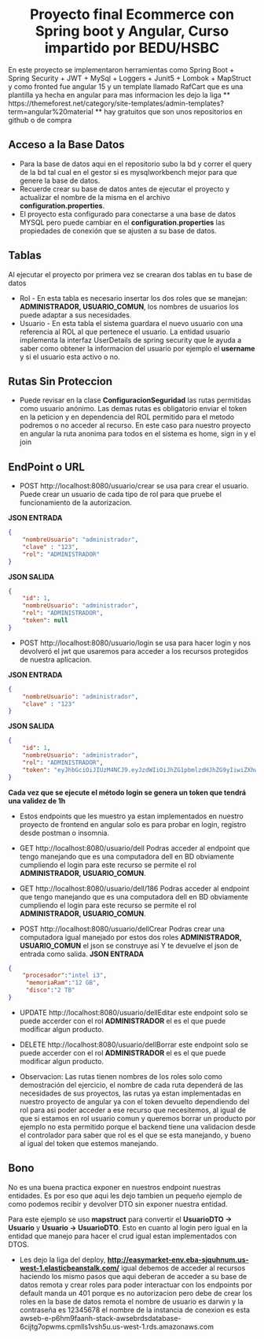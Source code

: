 
<h1 align="center"> Proyecto final Ecommerce con Spring boot y Angular, Curso impartido por BEDU/HSBC </h1>
En este proyecto se implementaron herramientas como Spring Boot + Spring Security + JWT + MySql + Loggers + Junit5 + Lombok + MapStruct y como fronted fue angular 15 y un template llamado RafCart que es una plantilla ya hecha en angular para mas informacion les dejo la liga ** https://themeforest.net/category/site-templates/admin-templates?term=angular%20material ** hay gratuitos que son unos repositorios en github o de compra

## Acceso a la Base Datos 
* Para la base de datos aqui en el repositorio subo la bd y correr el query de la bd tal cual en el gestor si es mysqlworkbench mejor para que genere la base de datos.
* Recuerde crear su base de datos antes de ejecutar el proyecto y actualizar el nombre de la misma en el archivo **configuration.properties**. 
* El proyecto esta configurado para conectarse a una base de datos MYSQL pero puede cambiar en el **configuration.properties** las propiedades de conexión que se ajusten a su base de datos. 


## Tablas

Al ejecutar el proyecto por primera vez se crearan dos tablas en tu base de datos
* Rol - En esta tabla es necesario insertar los dos roles que se manejan: **ADMINISTRADOR, USUARIO_COMUN**, los nombres de usuarios los puede adaptar a sus necesidades.
* Usuario - En esta tabla el sistema guardara el nuevo usuario con una referencia al ROL al que pertenece el usuario. La entidad usuario implementa la interfaz UserDetails de spring security que le ayuda a saber como obtener la informacion del usuario por ejemplo el **username** y si el usuario esta activo o no. 

## Rutas Sin Proteccion
* Puede revisar en la clase **ConfiguracionSeguridad** las rutas permitidas como usuario anónimo. Las demas rutas es obligatorio enviar el token en la peticion y en dependencia del ROL permitido para el metodo podremos o no acceder al recurso. En este caso para nuestro proyecto en angular la ruta anonima para todos en el sistema es home, sign in y el join 
## EndPoint o URL

* POST http://localhost:8080/usuario/crear se usa para crear el usuario. Puede crear un usuario de cada tipo de rol para que pruebe el funcionamiento de la autorizacion.

**JSON ENTRADA**
```json
{
    "nombreUsuario": "administrador",
    "clave" : "123",
    "rol": "ADMINISTRADOR"
}
```

**JSON SALIDA**
```json
{
    "id": 1,
    "nombreUsuario": "administrador",
    "rol": "ADMINISTRADOR",
    "token": null
}
```

* POST http://localhost:8080/usuario/login se usa para hacer login y nos devolveró el jwt que usaremos para acceder a los recursos protegidos de nuestra aplicacion.

**JSON ENTRADA**
```json
{
    "nombreUsuario": "administrador",
    "clave" : "123"
}
```

**JSON SALIDA**
```json
{
    "id": 1,
    "nombreUsuario": "administrador",
    "rol": "ADMINISTRADOR",
    "token": "eyJhbGciOiJIUzM4NCJ9.eyJzdWIiOiJhZG1pbmlzdHJhZG9yIiwiZXhwIjoxNjc1NTcwOTkzfQ.TdjXBEVgSxsPvScrQwhs3Fuwj-bTo_KO3LYckXJ0Fsoi_rDfA9KHPf9w0wdFEA7a"
}
```
**Cada vez que se ejecute el método login se genera un token que tendrá una validez de 1h**
* Estos endpoints que les muestro ya estan implementados en nuestro proyecto de frontend en angular solo es para probar en login, registro desde postman o insomnia.

* GET http://localhost:8080/usuario/dell Podras acceder al endpoint que tengo manejando que es una computadora dell en BD obviamente cumpliendo el login para este recurso se permite el rol **ADMINISTRADOR, USUARIO_COMUN**.
* GET http://localhost:8080/usuario/dell/186  Podras acceder al endpoint que tengo manejando que es una computadora dell en BD obviamente cumpliendo el login para este recurso se permite el rol **ADMINISTRADOR, USUARIO_COMUN**.
* POST http://localhost:8080/usuario/dellCrear Podras crear una computadora igual manejado por estos dos roles **ADMINISTRADOR, USUARIO_COMUN** el json se construye asi Y te devuelve el json de entrada como salida.
**JSON ENTRADA**
```json
{
    "procesador":"intel i3",
     "memoriaRam":"12 GB",
     "disco":"2 TB"
}
```

* UPDATE http://localhost:8080/usuario/dellEditar este endpoint solo se puede accerder con el rol **ADMINISTRADOR** el es el que puede modificar algun producto.
* DELETE http://localhost:8080/usuario/dellBorrar este endpoint solo se puede accerder con el rol **ADMINISTRADOR** el es el que puede modificar algun producto.

* Observacion: Las rutas tienen nombres de los roles solo como demostración del ejercicio, el nombre de cada ruta dependerá de las necesidades de sus proyectos, las rutas ya estan implementadas en nuestro proyecto de angular ya con el token devuelto dependiendo del rol para asi poder acceder a ese recurso que necesitemos, al igual de que si estamos en rol usuario comun y queremos borrar un producto por ejemplo no esta permitido porque el backend tiene una validacion desde el controlador para saber que rol es el que se esta manejando, y bueno al igual del token que estemos manejando.

## Bono

No es una buena practica exponer en nuestros endpoint nuestras entidades. Es por eso que aqui les dejo tambien un pequeño ejemplo de como podemos
recibir y devolver DTO sin exponer nuestra entidad.

Para este ejemplo se uso **mapstruct** para convertir el **UsuarioDTO -> Usuario** y **Usuario -> UsuarioDTO**. Esto en cuanto al login pero igual en la entidad que manejo para hacer el crud igual estan implementados con DTOS.

* Les dejo la liga del deploy, **http://easymarket-env.eba-sjquhnum.us-west-1.elasticbeanstalk.com/** igual debemos de acceder al recursos haciendo los mismo pasos que aqui deberan de acceder a su base de datos remota y crear roles para poder interactuar con los endpoints por default manda un 401 porque es no autorizacion pero debe de crear los roles en la base de datos remota el nombre
de usuario es darwin y la contraseña es 12345678 el nombre de la instancia de conexion es esta awseb-e-p6hm9faanh-stack-awsebrdsdatabase-6cijtg7opwms.cpmlls1vsh5u.us-west-1.rds.amazonaws.com

